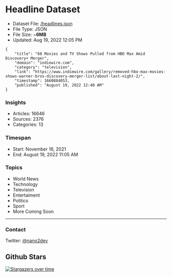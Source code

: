 # Headline Dataset

- Dataset File: [/headlines.json](https://raw.githubusercontent.com/fwd/news/master/headlines.json) 
- File Type: JSON
- File Size: ~**6MB**
- Updated: Aug 19, 2022 12:05 PM

```
{
    "title": "68 Movies and TV Shows Pulled from HBO Max Amid Discovery+ Merger",
    "domain": "indiewire.com",
    "category": "television",
    "link": "https://www.indiewire.com/gallery/removed-hbo-max-movies-shows-warner-bros-discovery-merger-list/about-last-night-2/",
    "timestamp": 1660884053,
    "published": "August 19, 2022 12:40 AM"
}
```

### Insights

- Articles: 16646
- Sources: 2376
- Categories: 13

### Timespan

- Start: November 16, 2021
- End: August 19, 2022 11:05 AM

### Topics

- World News
- Technology
- Television
- Entertaiment
- Politics
- Sport
- More Coming Soon

---

### Contact 

Twitter: [@nano2dev](https://twitter.com/nano2dev)

## Github Stars

[![Stargazers over time](https://starchart.cc/fwd/news.svg)](https://starchart.cc/fwd/news)
	
